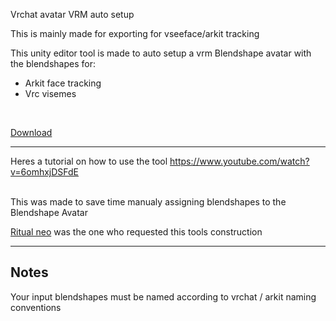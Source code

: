Vrchat avatar VRM auto setup

This is mainly made for exporting for vseeface/arkit tracking

This unity editor tool is made to auto setup a vrm Blendshape avatar with the blendshapes for:

* Arkit face tracking  
* Vrc visemes  

<br />

[Download](https://github.com/tracer755/VRC_VRM_BlendShape_Avatar_Setup/releases)
  
---

Heres a tutorial on how to use the tool 
https://www.youtube.com/watch?v=6omhxjDSFdE

<br />
This was made to save time manualy assigning blendshapes to the Blendshape Avatar  

[Ritual neo](https://www.youtube.com/channel/UCaHuQWPtaw8XLRMIOctBQRQ) was the one who requested this tools construction


---
## Notes
Your input blendshapes must be named according to vrchat / arkit naming conventions
